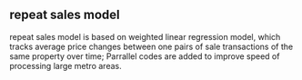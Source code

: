 ## repeat sales model
repeat sales model is based on weighted linear regression model, which tracks average price changes between one pairs of sale transactions of the same property over time; Parrallel codes are added to improve speed of processing large metro areas.

